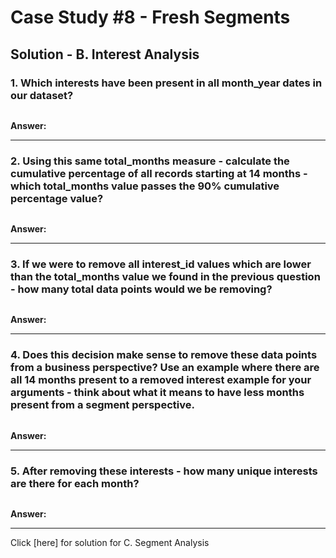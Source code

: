 # Case Study #8 - Fresh Segments

## Solution - B. Interest Analysis

### 1. Which interests have been present in all month_year dates in our dataset?

````sql


````


**Answer:**


*** 


### 2. Using this same total_months measure - calculate the cumulative percentage of all records starting at 14 months - which total_months value passes the 90% cumulative percentage value?

````sql


````


**Answer:**


*** 

### 3. If we were to remove all interest_id values which are lower than the total_months value we found in the previous question - how many total data points would we be removing?

````sql


````


**Answer:**


*** 

### 4. Does this decision make sense to remove these data points from a business perspective? Use an example where there are all 14 months present to a removed interest example for your arguments - think about what it means to have less months present from a segment perspective.

````sql


````


**Answer:**


*** 


### 5. After removing these interests - how many unique interests are there for each month?

````sql


````


**Answer:**


*** 




Click [here]
for solution for C. Segment Analysis

